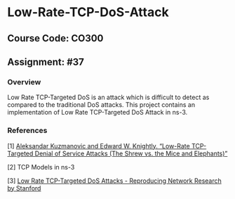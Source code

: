 # Low-Rate-TCP-DoS-Attack

## Course Code: CO300

## Assignment: #37

### Overview
Low Rate TCP-Targeted DoS is an attack which is difficult to detect as compared to the traditional DoS attacks. This project contains an implementation of Low Rate TCP-Targeted DoS Attack in ns-3.

### References
[1] [Aleksandar Kuzmanovic and Edward W. Knightly. “Low-Rate TCP-Targeted Denial of
Service Attacks (The Shrew vs. the Mice and Elephants)”](http://oriolrius.cat/article_fitxers/326/pdf/p75-kuzmanovic.pdf)

[2] TCP Models in ns-3

[3] [Low Rate TCP-Targeted DoS Attacks - Reproducing Network Research by Stanford](https://reproducingnetworkresearch.wordpress.com/2017/06/05/cs244-17-low-rate-tcp-dos-attacks/)
